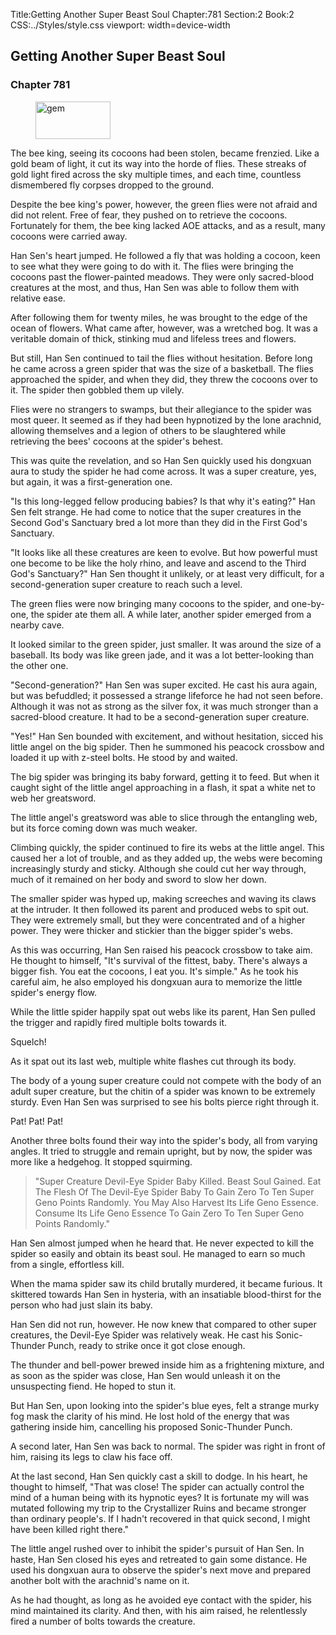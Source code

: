 Title:Getting Another Super Beast Soul 
Chapter:781 
Section:2 
Book:2 
CSS:../Styles/style.css 
viewport: width=device-width
  
## Getting Another Super Beast Soul
### Chapter 781
  
<figure>
	<img src="../Images/gem.gif" alt="gem" id="gem" width="120" height="60" />
</figure>
  

  
The bee king, seeing its cocoons had been stolen, became frenzied. Like a gold beam of light, it cut its way into the horde of flies. These streaks of gold light fired across the sky multiple times, and each time, countless dismembered fly corpses dropped to the ground.

Despite the bee king's power, however, the green flies were not afraid and did not relent. Free of fear, they pushed on to retrieve the cocoons. Fortunately for them, the bee king lacked AOE attacks, and as a result, many cocoons were carried away.

Han Sen's heart jumped. He followed a fly that was holding a cocoon, keen to see what they were going to do with it. The flies were bringing the cocoons past the flower-painted meadows. They were only sacred-blood creatures at the most, and thus, Han Sen was able to follow them with relative ease.

After following them for twenty miles, he was brought to the edge of the ocean of flowers. What came after, however, was a wretched bog. It was a veritable domain of thick, stinking mud and lifeless trees and flowers.

But still, Han Sen continued to tail the flies without hesitation. Before long he came across a green spider that was the size of a basketball. The flies approached the spider, and when they did, they threw the cocoons over to it. The spider then gobbled them up vilely.

Flies were no strangers to swamps, but their allegiance to the spider was most queer. It seemed as if they had been hypnotized by the lone arachnid, allowing themselves and a legion of others to be slaughtered while retrieving the bees' cocoons at the spider's behest.

This was quite the revelation, and so Han Sen quickly used his dongxuan aura to study the spider he had come across. It was a super creature, yes, but again, it was a first-generation one.

"Is this long-legged fellow producing babies? Is that why it's eating?" Han Sen felt strange. He had come to notice that the super creatures in the Second God's Sanctuary bred a lot more than they did in the First God's Sanctuary.

"It looks like all these creatures are keen to evolve. But how powerful must one become to be like the holy rhino, and leave and ascend to the Third God's Sanctuary?" Han Sen thought it unlikely, or at least very difficult, for a second-generation super creature to reach such a level.

The green flies were now bringing many cocoons to the spider, and one-by-one, the spider ate them all. A while later, another spider emerged from a nearby cave.

It looked similar to the green spider, just smaller. It was around the size of a baseball. Its body was like green jade, and it was a lot better-looking than the other one.

"Second-generation?" Han Sen was super excited. He cast his aura again, but was befuddled; it possessed a strange lifeforce he had not seen before. Although it was not as strong as the silver fox, it was much stronger than a sacred-blood creature. It had to be a second-generation super creature.

"Yes!" Han Sen bounded with excitement, and without hesitation, sicced his little angel on the big spider. Then he summoned his peacock crossbow and loaded it up with z-steel bolts. He stood by and waited.

The big spider was bringing its baby forward, getting it to feed. But when it caught sight of the little angel approaching in a flash, it spat a white net to web her greatsword.

The little angel's greatsword was able to slice through the entangling web, but its force coming down was much weaker.

Climbing quickly, the spider continued to fire its webs at the little angel. This caused her a lot of trouble, and as they added up, the webs were becoming increasingly sturdy and sticky. Although she could cut her way through, much of it remained on her body and sword to slow her down.

The smaller spider was hyped up, making screeches and waving its claws at the intruder. It then followed its parent and produced webs to spit out. They were extremely small, but they were concentrated and of a higher power. They were thicker and stickier than the bigger spider's webs.

As this was occurring, Han Sen raised his peacock crossbow to take aim. He thought to himself, "It's survival of the fittest, baby. There's always a bigger fish. You eat the cocoons, I eat you. It's simple." As he took his careful aim, he also employed his dongxuan aura to memorize the little spider's energy flow.

While the little spider happily spat out webs like its parent, Han Sen pulled the trigger and rapidly fired multiple bolts towards it.

Squelch!

As it spat out its last web, multiple white flashes cut through its body.

The body of a young super creature could not compete with the body of an adult super creature, but the chitin of a spider was known to be extremely sturdy. Even Han Sen was surprised to see his bolts pierce right through it.

Pat! Pat! Pat!

Another three bolts found their way into the spider's body, all from varying angles. It tried to struggle and remain upright, but by now, the spider was more like a hedgehog. It stopped squirming.

> "Super Creature Devil-Eye Spider Baby Killed. Beast Soul Gained. Eat The Flesh Of The Devil-Eye Spider Baby To Gain Zero To Ten Super Geno Points Randomly. You May Also Harvest Its Life Geno Essence. Consume Its Life Geno Essence To Gain Zero To Ten Super Geno Points Randomly."

Han Sen almost jumped when he heard that. He never expected to kill the spider so easily and obtain its beast soul. He managed to earn so much from a single, effortless kill.

When the mama spider saw its child brutally murdered, it became furious. It skittered towards Han Sen in hysteria, with an insatiable blood-thirst for the person who had just slain its baby.

Han Sen did not run, however. He now knew that compared to other super creatures, the Devil-Eye Spider was relatively weak. He cast his Sonic-Thunder Punch, ready to strike once it got close enough.

The thunder and bell-power brewed inside him as a frightening mixture, and as soon as the spider was close, Han Sen would unleash it on the unsuspecting fiend. He hoped to stun it.

But Han Sen, upon looking into the spider's blue eyes, felt a strange murky fog mask the clarity of his mind. He lost hold of the energy that was gathering inside him, cancelling his proposed Sonic-Thunder Punch.

A second later, Han Sen was back to normal. The spider was right in front of him, raising its legs to claw his face off.

At the last second, Han Sen quickly cast a skill to dodge. In his heart, he thought to himself, "That was close! The spider can actually control the mind of a human being with its hypnotic eyes? It is fortunate my will was mutated following my trip to the Crystallizer Ruins and became stronger than ordinary people's. If I hadn't recovered in that quick second, I might have been killed right there."

The little angel rushed over to inhibit the spider's pursuit of Han Sen. In haste, Han Sen closed his eyes and retreated to gain some distance. He used his dongxuan aura to observe the spider's next move and prepared another bolt with the arachnid's name on it.

As he had thought, as long as he avoided eye contact with the spider, his mind maintained its clarity. And then, with his aim raised, he relentlessly fired a number of bolts towards the creature.